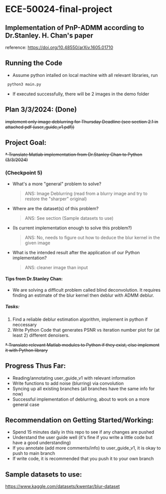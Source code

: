 # ECE-50024-final-project 


## Implementation of PnP-ADMM according to Dr.Stanley. H. Chan's paper
reference: https://doi.org/10.48550/arXiv.1605.01710 

## Running the Code
* Assume python intalled on local machine with all relevant libraries, run
```bash
 python3 main.py
```
* If executed successfully, there will be 2 images in the demo folder

## Plan 3/3/2024: (Done)
~~implement only image deblurring for Thursday Deadline (see section 2.1 in attached pdf (user_guide_v1.pdf))~~

## Project Goal:
~~* Translate Matlab implementation from Dr.Stanley Chan to Python (3/3/2024)~~
### (Checkpoint 5)
- What's a more "general" problem to solve?  

    > ANS: Image Deblurring (read from a blurry image and try to restore the "sharper" original)
- Where are the dataset(s) of this problem?  

    > ANS: See section (Sample datasets to use)
- (Is current implementation enough to solve this problem?)  

    > ANS: No, needs to figure out how to deduce the blur kernel in the given image
- What is the intended result after the application of our Python implementation?  

    > ANS: cleaner image than input  
#### Tips from Dr.Stanley Chan: 
* We are solving a difficult problem called blind deconvolution. It requires finding an estimate of the blur kernel then deblur with ADMM deblur. 
##### Tasks:
1. Find a reliable deblur estimation algorithm, implement in python if neccessary
2. Write Python Code that generates PSNR vs iteration number plot for (at least 2) different denoisers. 

~~* Translate relevant Matlab modules to Python if they exist, else implement it with Python library~~

## Progress Thus Far:
* Reading/annotating user_guide_v1 with relevant information
* Write functions to add noise (blurring) via convolution
* Syncing up all existing branches (all branches have the same info for now)
* Successful implementation of deblurring, about to work on a more general case

## Recommendation on Getting Started/Working:
* Spend 15 minutes daily in this repo to see if any changes are pushed
* Understand the user guide well (it's fine if you write a little code but have a good understanding)
* If you annotate (add more comments/info) to user_guide_v1, it is okay to push to main branch
* If write code, it is recommended that you push it to your own branch

## Sample datasets to use:
https://www.kaggle.com/datasets/kwentar/blur-dataset
